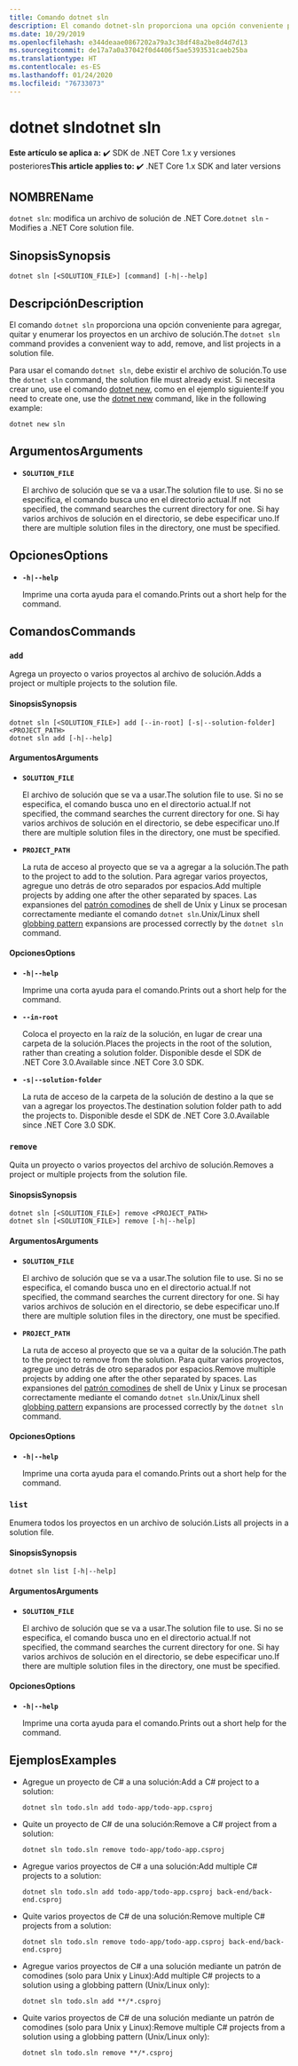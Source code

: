 ```yaml
---
title: Comando dotnet sln
description: El comando dotnet-sln proporciona una opción conveniente para agregar, quitar y enumerar los proyectos en un archivo de solución.
ms.date: 10/29/2019
ms.openlocfilehash: e344deaae0867202a79a3c38df48a2be8d4d7d13
ms.sourcegitcommit: de17a7a0a37042f0d4406f5ae5393531caeb25ba
ms.translationtype: HT
ms.contentlocale: es-ES
ms.lasthandoff: 01/24/2020
ms.locfileid: "76733073"
---
```

# <a name="dotnet-sln"></a><span data-ttu-id="b478e-103">dotnet sln</span><span class="sxs-lookup"><span data-stu-id="b478e-103">dotnet sln</span></span>

<span data-ttu-id="b478e-104">**Este artículo se aplica a:** ✔️ SDK de .NET Core 1.x y versiones posteriores</span><span class="sxs-lookup"><span data-stu-id="b478e-104">**This article applies to:** ✔️ .NET Core 1.x SDK and later versions</span></span>

<!-- todo: uncomment when all CLI commands are reviewed
[!INCLUDE [topic-appliesto-net-core-all](../../../includes/topic-appliesto-net-core-all.md)]
-->

## <a name="name"></a><span data-ttu-id="b478e-105">NOMBRE</span><span class="sxs-lookup"><span data-stu-id="b478e-105">Name</span></span>

<span data-ttu-id="b478e-106">`dotnet sln`: modifica un archivo de solución de .NET Core.</span><span class="sxs-lookup"><span data-stu-id="b478e-106">`dotnet sln` - Modifies a .NET Core solution file.</span></span>

## <a name="synopsis"></a><span data-ttu-id="b478e-107">Sinopsis</span><span class="sxs-lookup"><span data-stu-id="b478e-107">Synopsis</span></span>

```dotnetcli
dotnet sln [<SOLUTION_FILE>] [command] [-h|--help]
```

## <a name="description"></a><span data-ttu-id="b478e-108">Descripción</span><span class="sxs-lookup"><span data-stu-id="b478e-108">Description</span></span>

<span data-ttu-id="b478e-109">El comando `dotnet sln` proporciona una opción conveniente para agregar, quitar y enumerar los proyectos en un archivo de solución.</span><span class="sxs-lookup"><span data-stu-id="b478e-109">The `dotnet sln` command provides a convenient way to add, remove, and list projects in a solution file.</span></span>

<span data-ttu-id="b478e-110">Para usar el comando `dotnet sln`, debe existir el archivo de solución.</span><span class="sxs-lookup"><span data-stu-id="b478e-110">To use the `dotnet sln` command, the solution file must already exist.</span></span> <span data-ttu-id="b478e-111">Si necesita crear uno, use el comando [dotnet new](dotnet-new.md), como en el ejemplo siguiente:</span><span class="sxs-lookup"><span data-stu-id="b478e-111">If you need to create one, use the [dotnet new](dotnet-new.md) command, like in the following example:</span></span>

```dotnetcli
dotnet new sln
```

## <a name="arguments"></a><span data-ttu-id="b478e-112">Argumentos</span><span class="sxs-lookup"><span data-stu-id="b478e-112">Arguments</span></span>

- **`SOLUTION_FILE`**

  <span data-ttu-id="b478e-113">El archivo de solución que se va a usar.</span><span class="sxs-lookup"><span data-stu-id="b478e-113">The solution file to use.</span></span> <span data-ttu-id="b478e-114">Si no se especifica, el comando busca uno en el directorio actual.</span><span class="sxs-lookup"><span data-stu-id="b478e-114">If not specified, the command searches the current directory for one.</span></span> <span data-ttu-id="b478e-115">Si hay varios archivos de solución en el directorio, se debe especificar uno.</span><span class="sxs-lookup"><span data-stu-id="b478e-115">If there are multiple solution files in the directory, one must be specified.</span></span>

## <a name="options"></a><span data-ttu-id="b478e-116">Opciones</span><span class="sxs-lookup"><span data-stu-id="b478e-116">Options</span></span>

- **`-h|--help`**

  <span data-ttu-id="b478e-117">Imprime una corta ayuda para el comando.</span><span class="sxs-lookup"><span data-stu-id="b478e-117">Prints out a short help for the command.</span></span>

## <a name="commands"></a><span data-ttu-id="b478e-118">Comandos</span><span class="sxs-lookup"><span data-stu-id="b478e-118">Commands</span></span>

### `add`

<span data-ttu-id="b478e-119">Agrega un proyecto o varios proyectos al archivo de solución.</span><span class="sxs-lookup"><span data-stu-id="b478e-119">Adds a project or multiple projects to the solution file.</span></span>

#### <a name="synopsis"></a><span data-ttu-id="b478e-120">Sinopsis</span><span class="sxs-lookup"><span data-stu-id="b478e-120">Synopsis</span></span>

```dotnetcli
dotnet sln [<SOLUTION_FILE>] add [--in-root] [-s|--solution-folder] <PROJECT_PATH>
dotnet sln add [-h|--help]
```

#### <a name="arguments"></a><span data-ttu-id="b478e-121">Argumentos</span><span class="sxs-lookup"><span data-stu-id="b478e-121">Arguments</span></span>

- **`SOLUTION_FILE`**

  <span data-ttu-id="b478e-122">El archivo de solución que se va a usar.</span><span class="sxs-lookup"><span data-stu-id="b478e-122">The solution file to use.</span></span> <span data-ttu-id="b478e-123">Si no se especifica, el comando busca uno en el directorio actual.</span><span class="sxs-lookup"><span data-stu-id="b478e-123">If not specified, the command searches the current directory for one.</span></span> <span data-ttu-id="b478e-124">Si hay varios archivos de solución en el directorio, se debe especificar uno.</span><span class="sxs-lookup"><span data-stu-id="b478e-124">If there are multiple solution files in the directory, one must be specified.</span></span>

- **`PROJECT_PATH`**

  <span data-ttu-id="b478e-125">La ruta de acceso al proyecto que se va a agregar a la solución.</span><span class="sxs-lookup"><span data-stu-id="b478e-125">The path to the project to add to the solution.</span></span> <span data-ttu-id="b478e-126">Para agregar varios proyectos, agregue uno detrás de otro separados por espacios.</span><span class="sxs-lookup"><span data-stu-id="b478e-126">Add multiple projects by adding one after the other separated by spaces.</span></span> <span data-ttu-id="b478e-127">Las expansiones del [patrón comodines](https://en.wikipedia.org/wiki/Glob_(programming)) de shell de Unix y Linux se procesan correctamente mediante el comando `dotnet sln`.</span><span class="sxs-lookup"><span data-stu-id="b478e-127">Unix/Linux shell [globbing pattern](https://en.wikipedia.org/wiki/Glob_(programming)) expansions are processed correctly by the `dotnet sln` command.</span></span>

#### <a name="options"></a><span data-ttu-id="b478e-128">Opciones</span><span class="sxs-lookup"><span data-stu-id="b478e-128">Options</span></span>

- **`-h|--help`**

  <span data-ttu-id="b478e-129">Imprime una corta ayuda para el comando.</span><span class="sxs-lookup"><span data-stu-id="b478e-129">Prints out a short help for the command.</span></span>

- **`--in-root`**

  <span data-ttu-id="b478e-130">Coloca el proyecto en la raíz de la solución, en lugar de crear una carpeta de la solución.</span><span class="sxs-lookup"><span data-stu-id="b478e-130">Places the projects in the root of the solution, rather than creating a solution folder.</span></span> <span data-ttu-id="b478e-131">Disponible desde el SDK de .NET Core 3.0.</span><span class="sxs-lookup"><span data-stu-id="b478e-131">Available since .NET Core 3.0 SDK.</span></span>

- **`-s|--solution-folder`**

  <span data-ttu-id="b478e-132">La ruta de acceso de la carpeta de la solución de destino a la que se van a agregar los proyectos.</span><span class="sxs-lookup"><span data-stu-id="b478e-132">The destination solution folder path to add the projects to.</span></span> <span data-ttu-id="b478e-133">Disponible desde el SDK de .NET Core 3.0.</span><span class="sxs-lookup"><span data-stu-id="b478e-133">Available since .NET Core 3.0 SDK.</span></span>

### `remove`

<span data-ttu-id="b478e-134">Quita un proyecto o varios proyectos del archivo de solución.</span><span class="sxs-lookup"><span data-stu-id="b478e-134">Removes a project or multiple projects from the solution file.</span></span>

#### <a name="synopsis"></a><span data-ttu-id="b478e-135">Sinopsis</span><span class="sxs-lookup"><span data-stu-id="b478e-135">Synopsis</span></span>

```dotnetcli
dotnet sln [<SOLUTION_FILE>] remove <PROJECT_PATH>
dotnet sln [<SOLUTION_FILE>] remove [-h|--help]
```

#### <a name="arguments"></a><span data-ttu-id="b478e-136">Argumentos</span><span class="sxs-lookup"><span data-stu-id="b478e-136">Arguments</span></span>

- **`SOLUTION_FILE`**

  <span data-ttu-id="b478e-137">El archivo de solución que se va a usar.</span><span class="sxs-lookup"><span data-stu-id="b478e-137">The solution file to use.</span></span> <span data-ttu-id="b478e-138">Si no se especifica, el comando busca uno en el directorio actual.</span><span class="sxs-lookup"><span data-stu-id="b478e-138">If not specified, the command searches the current directory for one.</span></span> <span data-ttu-id="b478e-139">Si hay varios archivos de solución en el directorio, se debe especificar uno.</span><span class="sxs-lookup"><span data-stu-id="b478e-139">If there are multiple solution files in the directory, one must be specified.</span></span>

- **`PROJECT_PATH`**

  <span data-ttu-id="b478e-140">La ruta de acceso al proyecto que se va a quitar de la solución.</span><span class="sxs-lookup"><span data-stu-id="b478e-140">The path to the project to remove from the solution.</span></span> <span data-ttu-id="b478e-141">Para quitar varios proyectos, agregue uno detrás de otro separados por espacios.</span><span class="sxs-lookup"><span data-stu-id="b478e-141">Remove multiple projects by adding one after the other separated by spaces.</span></span> <span data-ttu-id="b478e-142">Las expansiones del [patrón comodines](https://en.wikipedia.org/wiki/Glob_(programming)) de shell de Unix y Linux se procesan correctamente mediante el comando `dotnet sln`.</span><span class="sxs-lookup"><span data-stu-id="b478e-142">Unix/Linux shell [globbing pattern](https://en.wikipedia.org/wiki/Glob_(programming)) expansions are processed correctly by the `dotnet sln` command.</span></span>

#### <a name="options"></a><span data-ttu-id="b478e-143">Opciones</span><span class="sxs-lookup"><span data-stu-id="b478e-143">Options</span></span>

- **`-h|--help`**

  <span data-ttu-id="b478e-144">Imprime una corta ayuda para el comando.</span><span class="sxs-lookup"><span data-stu-id="b478e-144">Prints out a short help for the command.</span></span>

### `list`

<span data-ttu-id="b478e-145">Enumera todos los proyectos en un archivo de solución.</span><span class="sxs-lookup"><span data-stu-id="b478e-145">Lists all projects in a solution file.</span></span>

#### <a name="synopsis"></a><span data-ttu-id="b478e-146">Sinopsis</span><span class="sxs-lookup"><span data-stu-id="b478e-146">Synopsis</span></span>

```dotnetcli
dotnet sln list [-h|--help]
```

#### <a name="arguments"></a><span data-ttu-id="b478e-147">Argumentos</span><span class="sxs-lookup"><span data-stu-id="b478e-147">Arguments</span></span>

- **`SOLUTION_FILE`**

  <span data-ttu-id="b478e-148">El archivo de solución que se va a usar.</span><span class="sxs-lookup"><span data-stu-id="b478e-148">The solution file to use.</span></span> <span data-ttu-id="b478e-149">Si no se especifica, el comando busca uno en el directorio actual.</span><span class="sxs-lookup"><span data-stu-id="b478e-149">If not specified, the command searches the current directory for one.</span></span> <span data-ttu-id="b478e-150">Si hay varios archivos de solución en el directorio, se debe especificar uno.</span><span class="sxs-lookup"><span data-stu-id="b478e-150">If there are multiple solution files in the directory, one must be specified.</span></span>

#### <a name="options"></a><span data-ttu-id="b478e-151">Opciones</span><span class="sxs-lookup"><span data-stu-id="b478e-151">Options</span></span>

- **`-h|--help`**

  <span data-ttu-id="b478e-152">Imprime una corta ayuda para el comando.</span><span class="sxs-lookup"><span data-stu-id="b478e-152">Prints out a short help for the command.</span></span>

## <a name="examples"></a><span data-ttu-id="b478e-153">Ejemplos</span><span class="sxs-lookup"><span data-stu-id="b478e-153">Examples</span></span>

- <span data-ttu-id="b478e-154">Agregue un proyecto de C# a una solución:</span><span class="sxs-lookup"><span data-stu-id="b478e-154">Add a C# project to a solution:</span></span>

  ```dotnetcli
  dotnet sln todo.sln add todo-app/todo-app.csproj
  ```

- <span data-ttu-id="b478e-155">Quite un proyecto de C# de una solución:</span><span class="sxs-lookup"><span data-stu-id="b478e-155">Remove a C# project from a solution:</span></span>

  ```dotnetcli
  dotnet sln todo.sln remove todo-app/todo-app.csproj
  ```

- <span data-ttu-id="b478e-156">Agregue varios proyectos de C# a una solución:</span><span class="sxs-lookup"><span data-stu-id="b478e-156">Add multiple C# projects to a solution:</span></span>

  ```dotnetcli
  dotnet sln todo.sln add todo-app/todo-app.csproj back-end/back-end.csproj
  ```

- <span data-ttu-id="b478e-157">Quite varios proyectos de C# de una solución:</span><span class="sxs-lookup"><span data-stu-id="b478e-157">Remove multiple C# projects from a solution:</span></span>

  ```dotnetcli
  dotnet sln todo.sln remove todo-app/todo-app.csproj back-end/back-end.csproj
  ```

- <span data-ttu-id="b478e-158">Agregue varios proyectos de C# a una solución mediante un patrón de comodines (solo para Unix y Linux):</span><span class="sxs-lookup"><span data-stu-id="b478e-158">Add multiple C# projects to a solution using a globbing pattern (Unix/Linux only):</span></span>

  ```dotnetcli
  dotnet sln todo.sln add **/*.csproj
  ```

- <span data-ttu-id="b478e-159">Quite varios proyectos de C# de una solución mediante un patrón de comodines (solo para Unix y Linux):</span><span class="sxs-lookup"><span data-stu-id="b478e-159">Remove multiple C# projects from a solution using a globbing pattern (Unix/Linux only):</span></span>

  ```dotnetcli
  dotnet sln todo.sln remove **/*.csproj
  ```
